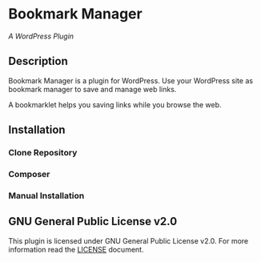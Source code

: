 # Bookmark Manager
_A WordPress Plugin_

## Description

Bookmark Manager is a plugin for WordPress. Use your WordPress site as bookmark manager to save and manage web links.

A bookmarklet helps you saving links while you browse the web.

## Installation



### Clone Repository

### Composer

### Manual Installation


## GNU General Public License v2.0

This plugin is licensed under GNU General Public License v2.0. For more information read the [LICENSE](LICENSE) document.

